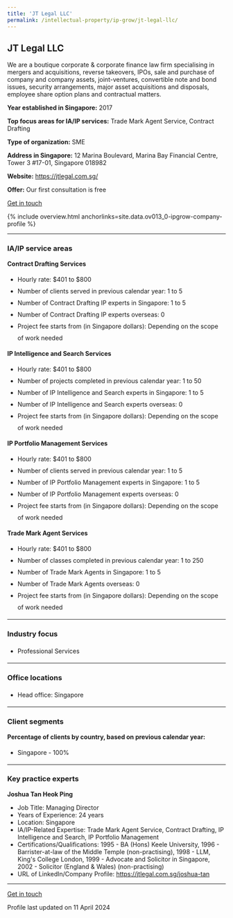 ```yaml
---
title: 'JT Legal LLC'
permalink: /intellectual-property/ip-grow/jt-legal-llc/
---
```


## JT Legal LLC

We are a boutique corporate & corporate finance law firm specialising in mergers and acquisitions, reverse takeovers, IPOs, sale and purchase of company and company assets, joint-ventures, convertible note and bond issues, security arrangements, major asset acquisitions and disposals, employee share option plans and contractual matters.

<b>Year established in Singapore:</b> 2017

<b>Top focus areas for IA/IP services:</b> Trade Mark Agent Service, Contract Drafting

<b>Type of organization:</b> SME

<b>Address in Singapore:</b> 12 Marina Boulevard, Marina Bay Financial Centre, Tower 3 #17-01, Singapore 018982

<b>Website:</b> <a href='https://jtlegal.com.sg/'>https://jtlegal.com.sg/</a>

<b>Offer:</b> Our first consultation is free

<a class='btn' href='https://form.gov.sg/67cea8199c0dcb2dd92786a6' target='_blank' rel='noopener'>Get in touch</a>

{% include overview.html anchorlinks=site.data.ov013_0-ipgrow-company-profile %}

---
<a name='ip-related-service-areas'></a>
### IA/IP service areas

**Contract Drafting Services**

<ul>
<li style='line-height: 27px; margin: 0px 0px !important'>Hourly rate:  $401 to $800</li>
<li style='line-height: 27px; margin: 0px 0px !important'>Number of clients served in previous calendar year: 1 to 5</li>
<li style='line-height: 27px; margin: 0px 0px !important'>Number of Contract Drafting IP experts in Singapore: 1 to 5</li>
<li style='line-height: 27px; margin: 0px 0px !important'>Number of Contract Drafting IP experts overseas: 0</li>
<li style='line-height: 27px; margin: 0px 0px !important'>Project fee starts from (in Singapore dollars): Depending on the scope of work needed</li>
</ul>

**IP Intelligence and Search Services**

<ul>
<li style='line-height: 27px; margin: 0px 0px !important'>Hourly rate:  $401 to $800</li>
<li style='line-height: 27px; margin: 0px 0px !important'>Number of projects completed in previous calendar year: 1 to 50</li>
<li style='line-height: 27px; margin: 0px 0px !important'>Number of IP Intelligence and Search experts in Singapore: 1 to 5</li>
<li style='line-height: 27px; margin: 0px 0px !important'>Number of IP Intelligence and Search experts overseas: 0</li>
<li style='line-height: 27px; margin: 0px 0px !important'>Project fee starts from (in Singapore dollars):  Depending on the scope of work needed</li>
</ul>

**IP Portfolio Management Services**

<ul>
<li style='line-height: 27px; margin: 0px 0px !important'>Hourly rate:  $401 to $800</li>
<li style='line-height: 27px; margin: 0px 0px !important'>Number of clients served in previous calendar year: 1 to 5</li>
<li style='line-height: 27px; margin: 0px 0px !important'>Number of IP Portfolio Management experts in Singapore: 1 to 5</li>
<li style='line-height: 27px; margin: 0px 0px !important'>Number of IP Portfolio Management experts overseas: 0</li>
<li style='line-height: 27px; margin: 0px 0px !important'>Project fee starts from (in Singapore dollars):  Depending on the scope of work needed</li>
</ul>

**Trade Mark Agent Services**

<ul>
<li style='line-height: 27px; margin: 0px 0px !important'>Hourly rate:  $401 to $800</li>
<li style='line-height: 27px; margin: 0px 0px !important'>Number of classes completed in previous calendar year: 1 to 250</li>
<li style='line-height: 27px; margin: 0px 0px !important'>Number of Trade Mark Agents in Singapore: 1 to 5</li>
<li style='line-height: 27px; margin: 0px 0px !important'>Number of Trade Mark Agents overseas: 0</li>
<li style='line-height: 27px; margin: 0px 0px !important'>Project fee starts from (in Singapore dollars):  Depending on the scope of work needed</li>
</ul>

---
<a name='industry-focus'></a>
### Industry focus

<ul><li style='line-height: 27px; margin: 0px 0px !important'> Professional Services</li></ul>

---
<a name='office-locations'></a>
### Office locations

<ul><li style='line-height: 27px; margin: 0px 0px !important'> Head office: Singapore</li></ul>

---
<a name='client-segments'></a>
### Client segments

**Percentage of clients by country, based on previous calendar year:**

<ul><li style='line-height: 27px; margin: 0px 0px !important'> Singapore - 100%</li></ul>

---
<a name='key-practice-experts'></a>
### Key practice experts

**Joshua Tan Heok Ping**

- Job Title: Managing Director
- Years of Experience: 24 years
- Location: Singapore
- IA/IP-Related Expertise: Trade Mark Agent Service, Contract Drafting, IP Intelligence and Search, IP Portfolio Management
- Certifications/Qualifications: 1995 - BA (Hons) Keele University, 1996 - Barrister-at-law of the Middle Temple (non-practising), 1998 - LLM, King's College London, 1999 - Advocate and Solicitor in Singapore, 2002 - Solicitor (England & Wales) (non-practising)   
- URL of LinkedIn/Company Profile: <a href="https://jtlegal.com.sg/joshua-tan" target="_blank" rel="noopener">https://jtlegal.com.sg/joshua-tan</a>

---
<p>
<a class='btn' href='https://form.gov.sg/67cea8199c0dcb2dd92786a6' target='_blank' rel='noopener'>Get in touch</a>
</p>
Profile last updated on 11 April 2024
